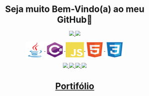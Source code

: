  <h1 align="center">Seja muito Bem-Vindo(a) ao meu GitHub👋</h1>
<div align="center">
  <a href="https://github.com/kaykymatos">
  <img height="180em" src="https://github-readme-stats.vercel.app/api?username=kaykymatos&show_icons=true&theme=blue-green&include_all_commits=true&count_private=true"/>
  <img height="180em" src="https://github-readme-stats.vercel.app/api/top-langs/?username=kaykymatos&layout=compact&langs_count=7&theme=blue-green"/>
</div>

<div align="center" valign="top"><br>
  <img align="center" alt="Java" height="50" width="60" src="https://raw.githubusercontent.com/devicons/devicon/master/icons/java/java-original.svg">
  <img align="center" alt="Csharp" height="50" width="60" src="https://raw.githubusercontent.com/devicons/devicon/master/icons/csharp/csharp-original.svg">
  <img align="center" alt="JavaScript" height="50" width="60" src="https://raw.githubusercontent.com/devicons/devicon/master/icons/javascript/javascript-plain.svg">
  <img align="center" alt="HTML" height="50" width="60" src="https://raw.githubusercontent.com/devicons/devicon/master/icons/html5/html5-original.svg">
  <img align="center" alt="CSS" height="50" width="60" src="https://raw.githubusercontent.com/devicons/devicon/master/icons/css3/css3-original.svg">
</div>
 <br>
  <div align="center">
  <a href="https://instagram.com/kayky_matos_santana" target="_blank">
   <img src="https://img.shields.io/badge/Instagram-E4405F?style=for-the-badge&logo=instagram&logoColor=white" target="_blank">
   </a>
   
  <a href = "mailto:kayky.m.santana@gmail.com">
   <img src="https://img.shields.io/badge/Gmail-D14836?style=for-the-badge&logo=gmail&logoColor=white" target="_blank">
   </a>
   
  <a href="https://www.linkedin.com/in/kayky-matos-santana-0911991a6" target="_blank">
   <img src="https://img.shields.io/badge/-LinkedIn-%230077B5?style=for-the-badge&logo=linkedin&logoColor=white" target="_blank">
   </a> 
   
   <a href="https://github.com/kaykymatos/" target="_blank">
    <img src="https://img.shields.io/badge/GitHub-100000?style=for-the-badge&logo=github&logoColor=white" target="_blank">
   </a>
   <br> 
   <h1>
   <a href="https://kaykymatos.github.io/" target="_blank">
    Portifólio
   </a>
    </h1>
  </div>
 <h1>
  </h1>

</div>
